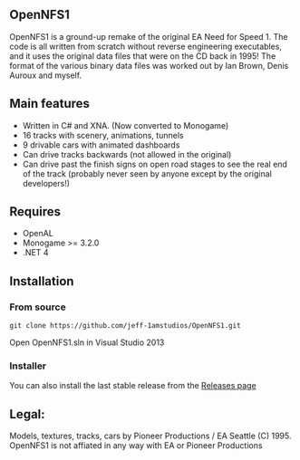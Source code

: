## OpenNFS1
OpenNFS1 is a ground-up remake of the original EA Need for Speed 1. The code is all written from scratch without reverse engineering executables, and it uses the original data files that were on the CD back in 1995! The format of the various binary data files was worked out by Ian Brown, Denis Auroux and myself.

## Main features
  * Written in C# and XNA. (Now converted to Monogame)
  * 16 tracks with scenery, animations, tunnels
  * 9 drivable cars with animated dashboards
  * Can drive tracks backwards (not allowed in the original)
  * Can drive past the finish signs on open road stages to see the real end of the track (probably never seen by anyone except by the original developers!)

## Requires
  * OpenAL
  * Monogame >= 3.2.0
  * .NET 4

## Installation

### From source
```
git clone https://github.com/jeff-1amstudios/OpenNFS1.git
```
Open OpenNFS1.sln in Visual Studio 2013

### Installer
You can also install the last stable release from the [Releases page](https://github.com/jeff-1amstudios/OpenNFS1/releases)

## Legal:
Models, textures, tracks, cars by Pioneer Productions / EA Seattle (C) 1995.
OpenNFS1 is not affiated in any way with EA or Pioneer Productions
